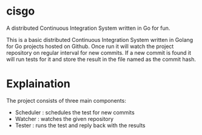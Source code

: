 # cisgo
A distributed Continuous Integration System written in Go for fun.

This is a basic distributed Continuous Integration System written in Golang for
Go projects hosted on Github. Once run it will watch the project repository on
regular interval for new commits. If a new commit is found it will run tests for
it and store the result in the file named as the commit hash.

# Explaination

The project consists of three main components:
- Scheduler : schedules the test for new commits
- Watcher : watches the given repository
- Tester : runs the test and reply back with the results
